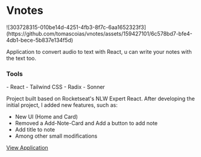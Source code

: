 <h1>Vnotes</h1>
![303728315-010be14d-4251-4fb3-8f7c-6aa1652323f3](https://github.com/tomascoias/vnotes/assets/159427101/6c578bd7-bfe4-4db1-bece-5b837e134f5d)

Application to convert audio to text with React, u can write your notes with the text too.

<h3>Tools</h3>
- React
- Tailwind CSS
- Radix
- Sonner

Project built based on Rocketseat's NLW Expert React. After developing the initial project, I added new features, such as:
- New UI (Home and Card)
- Removed a Add-Note-Card and Add a button to add note
- Add title to note
- Among other small modifications

[View Application](https://vnotes-omega.vercel.app/)
